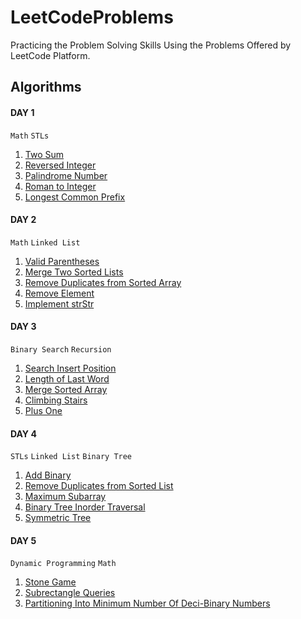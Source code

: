 # LeetCodeProblems
Practicing the Problem Solving Skills Using the Problems Offered by LeetCode Platform.

## Algorithms

#### DAY 1
`Math` `STLs`
1. [Two Sum](Day%201/Two%20Sum.cpp)
2. [Reversed Integer](Day%201/Reverse%20Integer.cpp)
3. [Palindrome Number](Day%201/Palindrome%20Number.cpp)
4. [Roman to Integer](Day%201/Roman%20to%20Integer.cpp)
5. [Longest Common Prefix](Day%201/Longest%20Common%20Prefix.cpp)

#### DAY 2
`Math` `Linked List`
1. [Valid Parentheses](Day%202/Valid%20Parentheses.cpp)
2. [Merge Two Sorted Lists](Day%202/Merge%20Two%20Sorted%20Lists.cpp)
3. [Remove Duplicates from Sorted Array](Day%202/Remove%20Duplicates%20from%20Sorted%20Array.cpp)
4. [Remove Element](Day%202/Remove%20Element.cpp)
5. [Implement strStr](Day%202/Implement%20strStr.cpp)

#### DAY 3
`Binary Search` `Recursion`
1. [Search Insert Position](Day%203/Search%20Insert%20Position.cpp)
2. [Length of Last Word](Day%203/Length%20of%20Last%20Word.cpp)
3. [Merge Sorted Array](Day%203/Merge%20Sorted%20Array.cpp)
4. [Climbing Stairs](Day%203/Climbing%20Stairs.cpp)
5. [Plus One](Day%203/Plus%20One.cpp)

#### DAY 4
`STLs` `Linked List` `Binary Tree`
1. [Add Binary](Day%204/Add%20Binary.cpp)
2. [Remove Duplicates from Sorted List](Day%204/Remove%20Duplicates%20from%20Sorted%20List.cpp)
3. [Maximum Subarray](Day%204/Maximum%20Subarray.cpp)
4. [Binary Tree Inorder Traversal](Day%204/Binary%20Tree%20Inorder%20Traversal.cpp)
5. [Symmetric Tree](Day%204/Symmetric%20Tree.cpp)

#### DAY 5
`Dynamic Programming` `Math`
1. [Stone Game](Day%205/Stone%20Game.cpp)
2. [Subrectangle Queries](Day%205/Subrectangle%20Queries.cpp)
3. [Partitioning Into Minimum Number Of Deci-Binary Numbers](Day%205/Partitioning%20Into%20Minimum%20Number%20Of%20Deci-Binary%20Numbers.cpp)